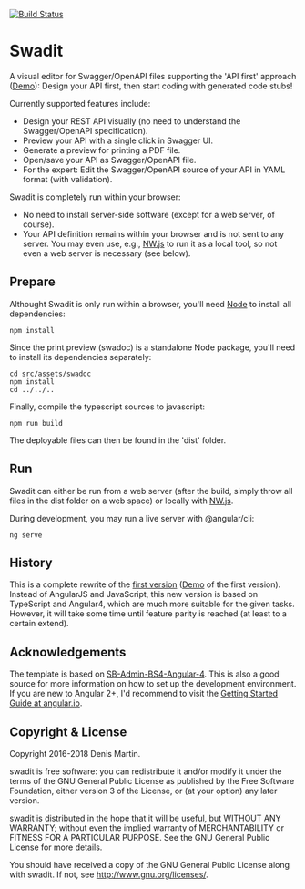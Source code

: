 [![Build Status](https://travis-ci.org/denis-martin/swadit.svg?branch=master)](https://travis-ci.org/denis-martin/swadit)

# Swadit
A visual editor for Swagger/OpenAPI files supporting the 'API first' approach ([Demo](https://swadit.froschbach.io)): Design your API first, then start coding with generated code stubs!

Currently supported features include:
*  Design your REST API visually (no need to understand the Swagger/OpenAPI specification).
*  Preview your API with a single click in Swagger UI.
*  Generate a preview for printing a PDF file.
*  Open/save your API as Swagger/OpenAPI file.
*  For the expert: Edit the Swagger/OpenAPI source of your API in YAML format (with validation).

Swadit is completely run within your browser:
*  No need to install server-side software (except for a web server, of course).
*  Your API definition remains within your browser and is not sent to any server. You may even use, e.g., [NW.js](https://nwjs.io/) to run it as a local tool, so not even a web server is necessary (see below).


## Prepare
Althought Swadit is only run within a browser, you'll need [Node](https://nodejs.org) to install all dependencies:
```
npm install
```

Since the print preview (swadoc) is a standalone Node package, you'll need to install its dependencies separately:
```
cd src/assets/swadoc
npm install
cd ../../..
```

Finally, compile the typescript sources to javascript:
```
npm run build
```

The deployable files can then be found in the 'dist' folder.


## Run
Swadit can either be run from a web server (after the build, simply throw all files in the dist folder on a web space) or locally with [NW.js](https://nwjs.io/).

During development, you may run a live server with @angular/cli:
```
ng serve
```

## History

This is a complete rewrite of the [first version](https://github.com/denis-martin/swadit/tree/javascript) ([Demo](https://swaditjs.misc-net.de) of the first version). Instead of AngularJS and JavaScript, this new version is based on TypeScript and Angular4, which are much more suitable for the given tasks. However, it will take some time until feature parity is reached (at least to a certain extend).


## Acknowledgements

The template is based on [SB-Admin-BS4-Angular-4](https://github.com/start-angular/SB-Admin-BS4-Angular-4). This is also a good source for more information on how to set up the development environment. If you are new to Angular 2+, I'd recommend to visit the [Getting Started Guide at angular.io](https://angular.io/guide/quickstart).


## Copyright & License

Copyright 2016-2018 Denis Martin.

swadit is free software: you can redistribute it and/or modify
it under the terms of the GNU General Public License as published by
the Free Software Foundation, either version 3 of the License, or
(at your option) any later version.

swadit is distributed in the hope that it will be useful,
but WITHOUT ANY WARRANTY; without even the implied warranty of
MERCHANTABILITY or FITNESS FOR A PARTICULAR PURPOSE.  See the
GNU General Public License for more details.

You should have received a copy of the GNU General Public License
along with swadit.  If not, see <http://www.gnu.org/licenses/>.